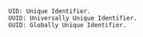     UID: Unique Identifier.
    UUID: Universally Unique Identifier.
    GUID: Globally Unique Identifier.
